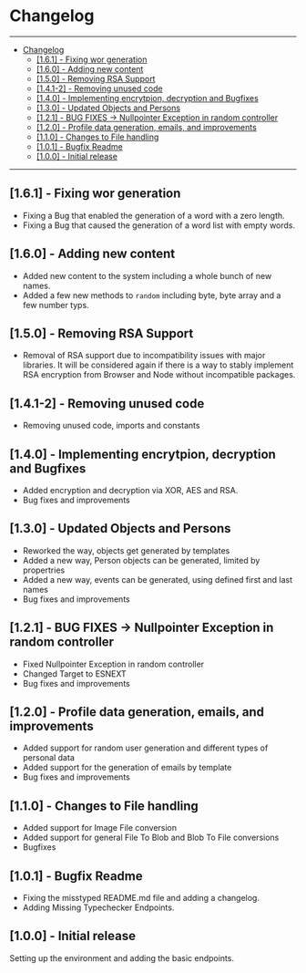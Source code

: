 # Changelog

___

- [Changelog](#changelog)
  - [[1.6.1] - Fixing wor generation](#161---fixing-wor-generation)
  - [[1.6.0] - Adding new content](#160---adding-new-content)
  - [[1.5.0] - Removing RSA Support](#150---removing-rsa-support)
  - [[1.4.1-2] - Removing unused code](#141-2---removing-unused-code)
  - [[1.4.0] - Implementing encrytpion, decryption and Bugfixes](#140---implementing-encrytpion-decryption-and-bugfixes)
  - [[1.3.0] - Updated Objects and Persons](#130---updated-objects-and-persons)
  - [[1.2.1] - BUG FIXES -> Nullpointer Exception in random controller](#121---bug-fixes---nullpointer-exception-in-random-controller)
  - [[1.2.0] - Profile data generation, emails, and improvements](#120---profile-data-generation-emails-and-improvements)
  - [[1.1.0] - Changes to File handling](#110---changes-to-file-handling)
  - [[1.0.1] - Bugfix Readme](#101---bugfix-readme)
  - [[1.0.0] - Initial release](#100---initial-release)

___

## [1.6.1] - Fixing wor generation

- Fixing a Bug that enabled the generation of a word with a zero length.
- Fixing a Bug that caused the generation of a word list with empty words.

## [1.6.0] - Adding new content

- Added new content to the system including a whole bunch of new names.
- Added a few new methods to ```random``` including byte, byte array and a few number typs.

## [1.5.0] - Removing RSA Support

- Removal of RSA support due to incompatibility issues with major libraries. It will be considered again if there is a way to stably implement RSA encryption from Browser and Node without incompatible packages.

## [1.4.1-2] - Removing unused code

- Removing unused code, imports and constants

## [1.4.0] - Implementing encrytpion, decryption and Bugfixes

- Added encryption and decryption via XOR, AES and RSA.
- Bug fixes and improvements

## [1.3.0] - Updated Objects and Persons

- Reworked the way, objects get generated by templates
- Added a new way, Person objects can be generated, limited by propertries
- Added a new way, events can be generated, using defined first and last names
- Bug fixes and improvements

## [1.2.1] - BUG FIXES -> Nullpointer Exception in random controller

- Fixed Nullpointer Exception in random controller
- Changed Target to ESNEXT
- Bug fixes and improvements

## [1.2.0] - Profile data generation, emails, and improvements

- Added support for random user generation and different types of personal data
- Added support for the generation of emails by template
- Bug fixes and improvements

## [1.1.0] - Changes to File handling

- Added support for Image File conversion
- Added support for general File To Blob and Blob To File conversions
- Bugfixes

## [1.0.1] - Bugfix Readme

- Fixing the misstyped README.md file and adding a changelog.
- Adding Missing Typechecker Endpoints.

## [1.0.0] - Initial release

Setting up the environment and adding the basic endpoints.
